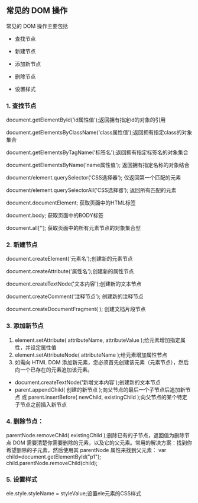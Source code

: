 ## 常见的 DOM 操作

常见的 DOM 操作主要包括

- 查找节点

- 新建节点

- 添加新节点

- 删除节点

- 设置样式



### 1. 查找节点

document.getElementById('id属性值');返回拥有指定id的对象的引用

document.getElementsByClassName('class属性值');返回拥有指定class的对象集合

document.getElementsByTagName('标签名');返回拥有指定标签名的对象集合

document.getElementsByName('name属性值'); 返回拥有指定名称的对象结合

document/element.querySelector('CSS选择器');  仅返回第一个匹配的元素

document/element.querySelectorAll('CSS选择器');   返回所有匹配的元素

document.documentElement;  获取页面中的HTML标签

document.body; 获取页面中的BODY标签

document.all[''];  获取页面中的所有元素节点的对象集合型



### 2. 新建节点

document.createElement('元素名');创建新的元素节点

document.createAttribute('属性名');创建新的属性节点

document.createTextNode('文本内容');创建新的文本节点

document.createComment('注释节点');    创建新的注释节点

document.createDocumentFragment( );    创建文档片段节点



### 3. 添加新节点

1. element.setAttribute( attributeName, attributeValue );给元素增加指定属性，并设定属性值
2. element.setAttributeNode( attributeName );给元素增加属性节点
3. 如需向 HTML DOM 添加新元素，您必须首先创建该元素（元素节点），然后向一个已存在的元素追加该元素。

- document.createTextNode('新增文本内容');创建新的文本节点
- parent.appendChild( 创建的新节点 );向父节点的最后一个子节点后追加新节点 或 parent.insertBefore( newChild, existingChild );向父节点的某个特定子节点之前插入新节点



### 4. 删除节点：

parentNode.removeChild( existingChild );删除已有的子节点，返回值为删除节点 DOM 需要清楚你需要删除的元素，以及它的父元素。常用的解决方案：找到你希望删除的子元素，然后使用其 parentNode 属性来找到父元素： var child=document.getElementById("p1"); child.parentNode.removeChild(child); 



### 5. 设置样式

 ele.style.styleName = styleValue;设置ele元素的CSS样式